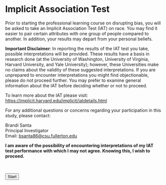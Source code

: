 <div class="panel panel-info" style="margin-top:1em">
		<div class="panel-heading">
			<h1 class="panel-title" style="font-size:2em">
				Implicit Association Test
			</h1>
		</div>
</div>

<div class="panel-body">
	<p class='lead'>
		Prior to starting the professional learning course on disrupting bias, you will be asked to take an Implicit Association Test (IAT) on race. You may find it easier to pair certain attributes with one group of people compared to another. In addition, your results may depart from your personal beliefs. <br/>

<b>Important Disclaimer</b>: In reporting the results of the IAT test you take, possible interpretations will be provided. These results have a basis in research done (at the University of Washington, University of Virginia, Harvard University, and Yale University); however, these Universities make no claims about the validity of these suggested interpretations. If you are unprepared to encounter interpretations you might find objectionable, please do not proceed further. You may prefer to examine general information about the IAT before deciding whether or not to proceed.<br/>

To learn more about the IAT please visit: https://implicit.harvard.edu/implicit/iatdetails.html <br/>

For any additional questions or concerns regarding your participation in this study, please contact: <br/>

Brandi Santa <br/>
Principal Investigator <br/>
Email: bsanta86@csu.fullerton.edu <br/>

<b>I am aware of the possibility of encountering interpretations of my IAT test performance with which I may not agree. Knowing this, I wish to proceed. </b><br/><br/>
<div>		
	<div class="text-center proceed" style="margin: 30px auto 10px;">
		<button pi-message-done type="button" class="btn btn-primary">
			Start
		</button>
	</div>
</div>
